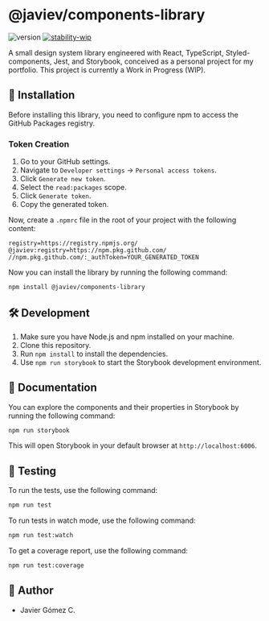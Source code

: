 # @javiev/components-library

![version](https://img.shields.io/badge/version-0.0.1-brightgreen)
[![stability-wip](https://img.shields.io/badge/stability-wip-lightgrey.svg)](https://github.com/mkenney/software-guides/blob/master/STABILITY-BADGES.md#work-in-progress)

A small design system library engineered with React, TypeScript, Styled-components, Jest, and Storybook, conceived as a personal project for my portfolio. This project is currently a Work in Progress (WIP).

## 🚀 Installation

Before installing this library, you need to configure npm to access the GitHub Packages registry.

### Token Creation
1. Go to your GitHub settings.
2. Navigate to `Developer settings` -> `Personal access tokens`.
3. Click `Generate new token`.
4. Select the `read:packages` scope.
5. Click `Generate token`.
6. Copy the generated token.

Now, create a `.npmrc` file in the root of your project with the following content:

```plaintext
registry=https://registry.npmjs.org/
@javiev:registry=https://npm.pkg.github.com/
//npm.pkg.github.com/:_authToken=YOUR_GENERATED_TOKEN
```

Now you can install the library by running the following command:

```bash
npm install @javiev/components-library
```

## 🛠 Development

1. Make sure you have Node.js and npm installed on your machine.
2. Clone this repository.
3. Run `npm install` to install the dependencies.
4. Use `npm run storybook` to start the Storybook development environment.

## 📖 Documentation

You can explore the components and their properties in Storybook by running the following command:

```bash
npm run storybook
```

This will open Storybook in your default browser at `http://localhost:6006`.

## 🧪 Testing

To run the tests, use the following command:

```bash
npm run test
```

To run tests in watch mode, use the following command:

```bash
npm run test:watch
```

To get a coverage report, use the following command:

```bash
npm run test:coverage
```

## 👥 Author

- Javier Gómez C.
